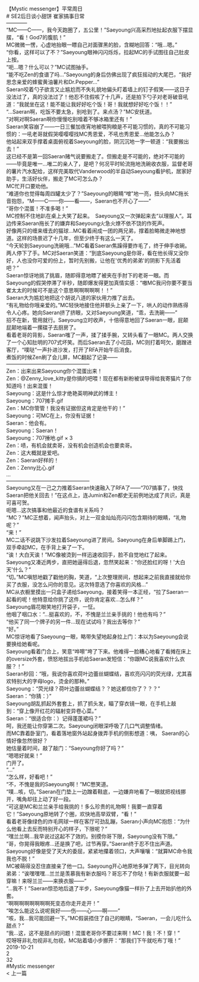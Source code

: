 <br/>
【Mystic messenger】平常周日<br/>
# SE2后日谈小甜饼 崔家搞事日常<br/>
————<br/>
“MC——C——，我今天跑圈了，五公里！”Saeyoung兴高采烈地扯起衣服下摆显摆，“看！God7的腹肌！”<br/>
MC微微一愣，心虚地抬眼一瞟自己对面骤黑的脸，含糊地回答：“哦...嗯。”<br/>
“你看，这样可以了不？”Saeyoung眼神闪闪烁烁，拉起MC的手试图往自己肚皮上按。<br/>
“呃...嗯？什么可以？”MC试图抽手。<br/>
“能不吃Zen的食谱了吗...”Saeyoung的身后仿佛出现了疯狂摇动的大尾巴，“我好思念亲爱的蜂蜜黄油薯片和Dr.Pepper...”<br/>
Saeran咬着勺子欲言又止尴尬而不失礼貌地偏头盯着墙上的钉子假笑——这日子没法过了，真的没法过了！他忍不住假咳了十几声，还是拍下勺子对老哥破音吼道：“我就坐在这！能不能让我好好吃个饭！哥！我就想好好吃个饭！！”<br/>
“...Saeran啊，吃饭不要太急，别呛到了。来点汤？”MC安抚道。<br/>
“对啊对啊Saeran啊你慢慢吃别噎着不够冰箱里还有！”<br/>
Saeran笑容崩了——一日三餐加夜宵地被喂狗粮是不可能习惯的，真的不可能习惯的：一吼老哥就假哭嘤嘤嘤找MC秀恩爱，不吼也秀恩爱...他能怎么办？<br/>
他站起来双手撑着桌面俯视着Saeyoung的脸，阴沉沉地一字一顿道：“我要搬出去！”<br/>
这已经不是第一回Saeran赌气说要搬走了。但搬走是不可能的，绝对不可能的——毕竟是唯一...唯二的亲人了，是吧？何况平时轮流拖地洗碗收衣服，监督老哥的薯片汽水配给，这样完美取代Vanderwood的半自动Saeyoung看护机，居家好助手，生活好伙伴，搬走了MC可怎么办？<br/>
MC忙开口要劝他。<br/>
“难道你也觉得每周四罐太少了？”Saeyoung的眼睛“噌”地一亮，扭头向MC拖长音抱怨，“M——C——你——看——，Saeran也不开心了——”<br/>
“哥你个混蛋！不准多喝！”<br/>
MC控制不住地趴在桌上大笑了起来。　Saeyoung又一次弹起来去“以理服人”。耳边传来Saeran拖长了的嫌弃和Saeyoung火急火燎不依不饶的作死声。<br/>
好像两只的缠来缠去的猫球...MC看着闹成一团的两兄弟，撑着脸略微走神地想道。这样的场景迟了十几年，但至少终于有这么一天了。<br/>
“今天轮到Saeyoung洗碗哦...”MC看着Saeran焦躁得要炸毛了，终于伸手收碗。两人停下了手。MC对Saeran笑道：“到底Saeyoung是你哥，看在他长得又没你好，人也没你可爱的份上，暂时先别搬，让他在'优秀的弟弟'的阴影下先活着吧？”<br/>
Saeran惊讶地挑了挑眉，随即得意地瞟了被夹在手肘下的老哥一眼。而Saeyoung的假哭停滞了半秒，随即爆发得更加真情实感：“嗷MC我问你要不要当崔太太的时候可不是这个意思啊啊啊啊啊！！”<br/>
Saeran大为尴尬地把这个胡说八道的家伙用力推了出去。<br/>
“有礼物给你哦亲爱的。”MC轻快地接住他并额头上亲了一下，哄人的动作熟练得令人心疼。她向Saeran挤了挤眼，又对Saeyoung笑道，“乖，去洗碗——”<br/>
招不在新，管用就行。Saeyoung立时收声，十倍得意地回了Saeran一眼，屁颠屁颠地端着一摞碟子去厨房了。<br/>
看着老哥的背影，Saeran嗤了一声，揉了揉手腕，又转头看了一眼MC。两人交换了一个心知肚明的707式坏笑。而后Saeran去了小花园，MC则打着呵欠，磨蹭进客厅，“噗哒”一声扑进沙发，打开了RFA开始午后消食。<br/>
煮饭的时候Zen刷了会儿屏，MC翻起了记录——<br/>
————————————————<br/>
Zen：出来出来Saeyoung你个混蛋出来！<br/>
Zen：@Zenny_love_kitty是你搞的吧喂！现在都有新粉被误导得给我寄猫片了你知道吗！出来混蛋！<br/>
Saeyoung：这是什么惊才绝艳英明神武的博主！<br/>
Saeyoung：707摊手.gif<br/>
Zen：MC你管管！我没有证据但这肯定是他干的！”<br/>
Saeyoung：可MC在上，你没有证据！<br/>
Saeran：他会有。<br/>
Saeyoung：Saeran！<br/>
Saeyoung：707捶地.gif × 3<br/>
Zen：啧，有机会就卖哥，没有机会创造机会也要卖哥。<br/>
Zen：这大概就是爱吧。<br/>
Zen：Saeran好样的！<br/>
Zen：Zenny比心.gif<br/>
...<br/>
————————————————<br/>
Saeyoung又在一己之力推着Saeran快速融入了RFA了——“707搞事了，快找Saeran把他关回去！”在这点上，连Jumin和Zen都史无前例地达成了共识，真是可喜可贺。<br/>
呃嗯...这次搞事和他最近的食谱有关系吗？<br/>
“MC？”MC正想着，闻声抬头，对上一双金灿灿亮闪闪包含期待的眼睛，“礼物呢？”<br/>
“来！”<br/>
MC二话不说跳下沙发拉着Saeyoung进了房间。Saeyoung在身后单脚踢上门，双手牵起MC，在手背上亲了一下。<br/>
“诶！大白天诶！”MC像被烫到一样迅速收回手，脸不自觉地红了起来。Saeyoung又凑近两步，直把她逼得后退，忽然笑起来：“你还脸红的呀！'大白天'什么？”<br/>
“切。”MC嗔怒地戳了戳他的胸，笑道，“上次整理房间，想起来之前我直接就给你买了衣服，没怎么问你的意见。这次特意选了你喜欢的风格...”<br/>
MC从衣橱里摸出一只盒子递给Saeyoung，接着笑得一本正经，“拉了Saeran一起看的呢！他特意给你挑了这件，说你肯定喜欢...怎么样？”<br/>
Saeyoung眉花眼笑地打开袋子，一怔。<br/>
他咽了咽口水：“...挺喜欢的，不，不愧是兰兰亲手挑的！他也有吗？”<br/>
“他买了同一个牌子的另一件...现在试试吗？我出去等你？”<br/>
“好。”<br/>
MC惊讶地看了Saeyoung一眼，略带失望地起身拉上门：本以为Saeyoung会说要换给她看呢。<br/>
Saeyoung看着门合上，笑意“哗嚓”垮了下来。他难得一脸糟心地看了看摊在床上的oversize外套，愤怒地拔出手机给Saeran发短信：“你跟MC说我喜欢什么衣服？！”<br/>
Saeran秒回：“哦，我说你喜欢荷叶边蕾丝蝴蝶结，喜欢亮闪闪的荧光绿，尤其喜欢特别大的字母logo，烫金的那种。”<br/>
Saeyoung：“荧光绿？荷叶边蕾丝蝴蝶结？？她这都信你了？？？”<br/>
Saeran：“你猜：）”<br/>
Saeyoung胡乱抓起外套套上，抓了抓头发，瞄了穿衣镜一眼，在手机上敲到：“穿上像开红花的辐射变异卷心菜。”<br/>
Saeran：“很适合你：）记得蓬蓬裙吗？”<br/>
呵，我还能让你穿第二次。Saeyoung闭眼深呼吸了几口气调整情绪。<br/>
而MC靠着卧室门，看着落地窗外站起身拨弄手机的侧影想道：咦， Saeran的心情好像忽然很好？<br/>
她估量着时间，敲了敲门：“Saeyoung你好了吗？”<br/>
“嗯嗯好就来！”<br/>
门开了。<br/>
“...”<br/>
“怎么样，好看吧！”<br/>
“不，不愧是我的Saeyoung啊！”MC憋笑道。<br/>
“噗...咳，切。”Saeran在门垫上一边蹭着鞋底，一边嫌弃地看了一眼就把视线挪开，嘴角却往上动了好一段。<br/>
“可这是MC和兰兰亲手给我挑的！多么珍贵的礼物啊！我要一直穿着它！”Saeyoung原地转了个圈，欢快地高举双臂，“看！”<br/>
看着老哥像绿色的炸毛网球一样在客厅可劲乱蹦，Saeran小声向MC抱怨：“为什么他看上去反而特别开心的样子，下限呢？”<br/>
“嘿兰兰啊...我早说过这起不了效的。别摸你哥下限，Saeyoung没有下限。”<br/>
“哥，你晃得我眼疼...还是换了吧，过节再穿。”Saeran终于忍不住出声道。<br/>
Saeyoung好像是受了天大的委屈，紧紧地攥着领口，大声嚷嚷：“就算MC命令我我也不脱！”<br/>
MC被萌得没忍住直接亲了他一口。Saeyoung开心地原地多弹了两下，目光转向弟弟：“诶嘿嘿嘿...兰兰是羡慕我有新衣服吗？哥忘不了你哒！有新衣服就要一起穿嘛！来呀兰兰——来换衣服——”<br/>
“...我不！”Saeran惊恐地后退了半步，Saeyoung像猫一样扑了上去开始扒他的外套。<br/>
“啊啊啊啊啊啊啊啊死变态你走开走开！”<br/>
“唉怎么能这么说呢我好——伤——心——啊——”<br/>
“咳，我...我可能回避一下。”MC假装捂住了自己的眼睛，“Saeran，一会儿吃什么甜点？”<br/>
“我…这，这不是甜点的问题！混蛋老哥你不要过来啊！MC！我！不！穿！”<br/>
哎呀呀非礼勿视非礼勿视，MC贴着墙小步挪开：“那我们下午就吃布丁哦！”<br/>
2019-10-21<br/>
2<br/>
32<br/>
#Mystic messenger<br/>
< 上一篇<br/>
